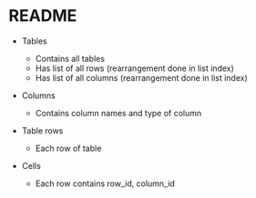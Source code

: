 # README

- Tables
  - Contains all tables
  - Has list of all rows (rearrangement done in list index)
  - Has list of all columns (rearrangement done in list index)

- Columns 
  - Contains column names and type of column  

- Table rows
  - Each row of table

- Cells
  - Each row contains row_id, column_id  